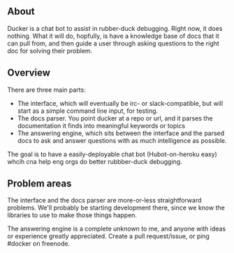 About
-----

Ducker is a chat bot to assist in rubber-duck debugging. Right now, it
does nothing. What it will do, hopfully, is have a knowledge base of 
docs that it can pull from, and then guide a user through asking
questions to the right doc for solving their problem.

Overview
--------

There are three main parts:

- The interface, which will eventually be irc- or slack-compatible, but
  will start as a simple command line input, for testing.
- The docs parser. You point ducker at a repo or url, and it parses the
  documentation it finds into meaningful keywords or topics
- The answering engine, which sits between the interface and the parsed
  docs to ask and answer questions with as much intelligence as possible.

The goal is to have a easily-deployable chat bot (Hubot-on-heroku easy)
whcih cna help eng orgs do better rubbber-duck debugging.

Problem areas
-------------

The interface and the docs parser are more-or-less straightforward
problems. We'll probably be starting development there, since we know
the libraries to use to make those things happen.

The answering engine is a complete unknown to me, and anyone with ideas
or experience greatly appreciated. Create a pull request/issue, or ping
#docker on freenode. 